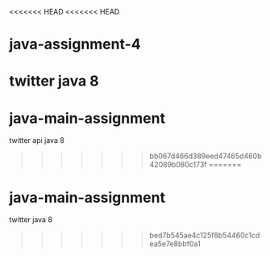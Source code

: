<<<<<<< HEAD
<<<<<<< HEAD
# java-assignment-4
twitter java 8
=======
# java-main-assignment
twitter api java 8
>>>>>>> bb067d466d389eed47465d460b42089b080c173f
=======
# java-main-assignment
twitter java 8
>>>>>>> bed7b545ae4c125f8b54460c1cdea5e7e8bbf0a1
